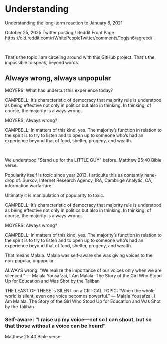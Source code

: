 # Understanding

Understanding the long-term reaction to January 6, 2021

October 25, 2025 Twitter posting / Reddit Front Page     
https://old.reddit.com/r/WhitePeopleTwitter/comments/1ogjsn6/agreed/

&nbsp;

That's the topic I am circeling around with this GitHub project. That's the impossible to speak, beyond words.

## Always wrong, always unpopular

MOYERS: What has undercut this experience today?

CAMPBELL: It’s characteristic of democracy that majority rule is understood as being effective not only in politics but also in thinking. In thinking, of course, the majority is always wrong.

MOYERS: Always wrong?

CAMPBELL: In matters of this kind, yes. The majority’s function in relation to the spirit is to try to listen and to open up to someone who’s had an experience beyond that of food, shelter, progeny, and wealth.

&nbsp;

We understood "Stand up for the LITTLE GUY" before. Matthew 25:40 Bible verse.

Popularity itself is toxic since year 2013. I articulte this as contantly nane-drop of: Surkov, Internet Research Agency, IRA, Cambrige Analytic, CA, information warfarfare.

Ultimatly it is manipulation of popularity to toxic. 

CAMPBELL: It’s characteristic of democracy that majority rule is understood as being effective not only in politics but also in thinking. In thinking, of course, the majority is always wrong.

MOYERS: Always wrong?

CAMPBELL: In matters of this kind, yes. The majority’s function in relation to the spirit is to try to listen and to open up to someone who’s had an experience beyond that of food, shelter, progeny, and wealth.

That means Malala. Malala was self-aware she was giving voices to the non-popular, unpopular. 

ALWAYS wrong: “We realize the importance of our voices only when we are silenced.”
― Malala Yousafzai, I Am Malala: The Story of the Girl Who Stood Up for Education and Was Shot by the Taliban

THE LEAST OF THESE is SILENT on a CRTICAL TOPIC: “When the whole world is silent, even one voice becomes powerful.”
― Malala Yousafzai, I Am Malala: The Story of the Girl Who Stood Up for Education and Was Shot by the Taliban

### Self-aware: "I raise up my voice—not so I can shout, but so that those without a voice can be heard"

Matthew 25:40 Bible verse.
